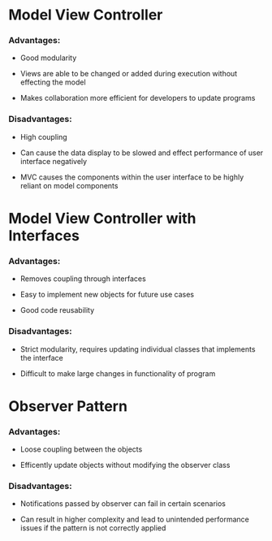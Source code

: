 # Model View Controller

### Advantages:
+ Good modularity

+ Views are able to be changed or added during execution without effecting the model

+ Makes collaboration more efficient for developers to update programs

### Disadvantages: 
- High coupling

- Can cause the data display to be slowed and effect performance of user interface negatively 

- MVC causes the components within the user interface to be highly reliant on model components


# Model View Controller with Interfaces

### Advantages:
+ Removes coupling through interfaces

+ Easy to implement new objects for future use cases

+ Good code reusability

### Disadvantages: 
- Strict modularity, requires updating individual classes that implements the interface

- Difficult to make large changes in functionality of program


# Observer Pattern

### Advantages:
+ Loose coupling between the objects

+ Efficently update objects without modifying the observer class 

### Disadvantages: 
- Notifications passed by observer can fail in certain scenarios 

- Can result in higher complexity and lead to unintended performance issues if the pattern is not correctly applied  
